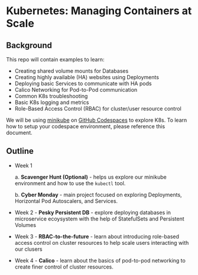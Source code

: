 # Kubernetes: Managing Containers at Scale

## Background

This repo will contain examples to learn:

- Creating shared volume mounts for Databases
- Creating highly available (HA) websites using Deployments
- Deploying basic Services to communicate with HA pods
- Calico Networking for Pod-to-Pod communication
- Common K8s troubleshooting
- Basic K8s logging and metrics
- Role-Based Access Control (RBAC) for cluster/user resource control

We will be using [minikube](https://minikube.sigs.k8s.io/docs/) on [GitHub Codespaces](https://github.com/features/codespaces) to explore K8s. To learn how to setup your codespace environment, please reference this document.

## Outline

- Week 1

  a. **Scavenger Hunt (Optional)** - helps us explore our minikube environment and how to use the `kubectl` tool.

  b. **Cyber Monday** - main project focused on exploring Deployments, Horizontal Pod Autoscalers, and Services.

- Week 2 - **Pesky Persistent DB** - explore deploying databases in microservice ecoysystem with the help of StatefulSets and Persistent Volumes

- Week 3 - **RBAC-to-the-future** - learn about introducing role-based access control on cluster resources to help scale users interacting with our clusers

- Week 4 - **Calico** - learn about the basics of pod-to-pod networking to create finer control of cluster resources.
